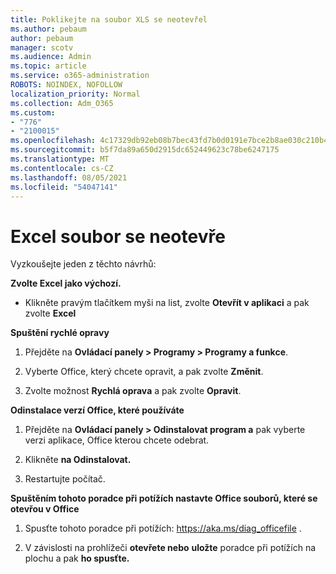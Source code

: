 ```yaml
---
title: Poklikejte na soubor XLS se neotevřel
ms.author: pebaum
author: pebaum
manager: scotv
ms.audience: Admin
ms.topic: article
ms.service: o365-administration
ROBOTS: NOINDEX, NOFOLLOW
localization_priority: Normal
ms.collection: Adm_O365
ms.custom:
- "776"
- "2100015"
ms.openlocfilehash: 4c17329db92eb08b7bec43fd7b0d0191e7bce2b8ae030c210b46baf6b76e9bbf
ms.sourcegitcommit: b5f7da89a650d2915dc652449623c78be6247175
ms.translationtype: MT
ms.contentlocale: cs-CZ
ms.lasthandoff: 08/05/2021
ms.locfileid: "54047141"
---
```

# <a name="excel-file-doesnt-open"></a>Excel soubor se neotevře

Vyzkoušejte jeden z těchto návrhů:

**Zvolte Excel jako výchozí.**

* Klikněte pravým tlačítkem myši na list, zvolte **Otevřít v aplikaci** a pak zvolte **Excel**

**Spuštění rychlé opravy**

1. Přejděte na **Ovládací panely > Programy > Programy a funkce**.

2. Vyberte Office, který chcete opravit, a pak zvolte **Změnit**.

3. Zvolte možnost **Rychlá oprava** a pak zvolte **Opravit**.

**Odinstalace verzí Office, které používáte**

1. Přejděte na **Ovládací panely > Odinstalovat program a** pak vyberte verzi aplikace, Office kterou chcete odebrat.

2. Klikněte **na Odinstalovat.**

3. Restartujte počítač.

**Spuštěním tohoto poradce při potížích nastavte Office souborů, které se otevřou v Office**

1. Spusťte tohoto poradce při potížích: https://aka.ms/diag_officefile .

2. V závislosti na prohlížeči **otevřete nebo** **uložte** poradce při potížích na plochu a pak **ho spusťte.**
